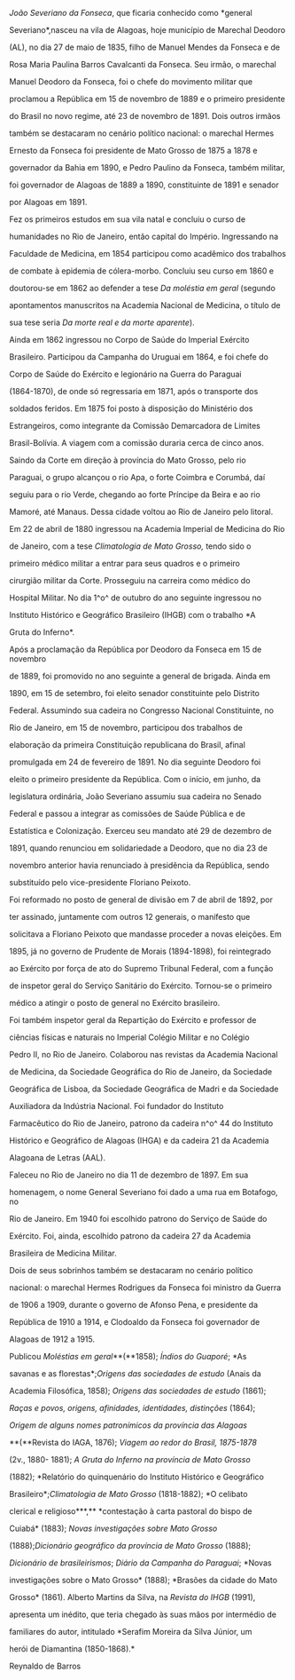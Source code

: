 

*João Severiano da Fonseca*, que ficaria conhecido como *general

Severiano*,nasceu na vila de Alagoas, hoje município de Marechal Deodoro

(AL), no dia 27 de maio de 1835, filho de Manuel Mendes da Fonseca e de

Rosa Maria Paulina Barros Cavalcanti da Fonseca. Seu irmão, o marechal

Manuel Deodoro da Fonseca, foi o chefe do movimento militar que

proclamou a República em 15 de novembro de 1889 e o primeiro presidente

do Brasil no novo regime, até 23 de novembro de 1891. Dois outros irmãos

também se destacaram no cenário político nacional: o marechal Hermes

Ernesto da Fonseca foi presidente de Mato Grosso de 1875 a 1878 e

governador da Bahia em 1890, e Pedro Paulino da Fonseca, também militar,

foi governador de Alagoas de 1889 a 1890, constituinte de 1891 e senador

por Alagoas em 1891.



Fez os primeiros estudos em sua vila natal e concluiu o curso de

humanidades no Rio de Janeiro, então capital do Império. Ingressando na

Faculdade de Medicina, em 1854 participou como acadêmico dos trabalhos

de combate à epidemia de cólera-morbo. Concluiu seu curso em 1860 e

doutorou-se em 1862 ao defender a tese *Da moléstia em geral* (segundo

apontamentos manuscritos na Academia Nacional de Medicina, o título de

sua tese seria *Da morte real e da morte aparente*).



Ainda em 1862 ingressou no Corpo de Saúde do Imperial Exército

Brasileiro. Participou da Campanha do Uruguai em 1864, e foi chefe do

Corpo de Saúde do Exército e legionário na Guerra do Paraguai

(1864-1870), de onde só regressaria em 1871, após o transporte dos

soldados feridos. Em 1875 foi posto à disposição do Ministério dos

Estrangeiros, como integrante da Comissão Demarcadora de Limites

Brasil-Bolívia. A viagem com a comissão duraria cerca de cinco anos.

Saindo da Corte em direção à província do Mato Grosso, pelo rio

Paraguai, o grupo alcançou o rio Apa, o forte Coimbra e Corumbá, daí

seguiu para o rio Verde, chegando ao forte Príncipe da Beira e ao rio

Mamoré, até Manaus. Dessa cidade voltou ao Rio de Janeiro pelo litoral.



Em 22 de abril de 1880 ingressou na Academia Imperial de Medicina do Rio

de Janeiro, com a tese *Climatologia de Mato Grosso,* tendo sido o

primeiro médico militar a entrar para seus quadros e o primeiro

cirurgião militar da Corte. Prosseguiu na carreira como médico do

Hospital Militar. No dia 1^o^ de outubro do ano seguinte ingressou no

Instituto Histórico e Geográfico Brasileiro (IHGB) com o trabalho *A

Gruta do Inferno*.



Após a proclamação da República por Deodoro da Fonseca em 15 de novembro

de 1889, foi promovido no ano seguinte a general de brigada. Ainda em

1890, em 15 de setembro, foi eleito senador constituinte pelo Distrito

Federal. Assumindo sua cadeira no Congresso Nacional Constituinte, no

Rio de Janeiro, em 15 de novembro, participou dos trabalhos de

elaboração da primeira Constituição republicana do Brasil, afinal

promulgada em 24 de fevereiro de 1891. No dia seguinte Deodoro foi

eleito o primeiro presidente da República. Com o início, em junho, da

legislatura ordinária, João Severiano assumiu sua cadeira no Senado

Federal e passou a integrar as comissões de Saúde Pública e de

Estatística e Colonização. Exerceu seu mandato até 29 de dezembro de

1891, quando renunciou em solidariedade a Deodoro, que no dia 23 de

novembro anterior havia renunciado à presidência da República, sendo

substituído pelo vice-presidente Floriano Peixoto.



Foi reformado no posto de general de divisão em 7 de abril de 1892, por

ter assinado, juntamente com outros 12 generais, o manifesto que

solicitava a Floriano Peixoto que mandasse proceder a novas eleições. Em

1895, já no governo de Prudente de Morais (1894-1898), foi reintegrado

ao Exército por força de ato do Supremo Tribunal Federal, com a função

de inspetor geral do Serviço Sanitário do Exército. Tornou-se o primeiro

médico a atingir o posto de general no Exército brasileiro.



Foi também inspetor geral da Repartição do Exército e professor de

ciências físicas e naturais no Imperial Colégio Militar e no Colégio

Pedro II, no Rio de Janeiro. Colaborou nas revistas da Academia Nacional

de Medicina, da Sociedade Geográfica do Rio de Janeiro, da Sociedade

Geográfica de Lisboa, da Sociedade Geográfica de Madri e da Sociedade

Auxiliadora da Indústria Nacional. Foi fundador do Instituto

Farmacêutico do Rio de Janeiro, patrono da cadeira n^o^ 44 do Instituto

Histórico e Geográfico de Alagoas (IHGA) e da cadeira 21 da Academia

Alagoana de Letras (AAL).



Faleceu no Rio de Janeiro no dia 11 de dezembro de 1897. Em sua

homenagem, o nome General Severiano foi dado a uma rua em Botafogo, no

Rio de Janeiro. Em 1940 foi escolhido patrono do Serviço de Saúde do

Exército. Foi, ainda, escolhido patrono da cadeira 27 da Academia

Brasileira de Medicina Militar.



Dois de seus sobrinhos também se destacaram no cenário político

nacional: o marechal Hermes Rodrigues da Fonseca foi ministro da Guerra

de 1906 a 1909, durante o governo de Afonso Pena, e presidente da

República de 1910 a 1914, e Clodoaldo da Fonseca foi governador de

Alagoas de 1912 a 1915.



Publicou *Moléstias em geral***(**1858); *Índios do Guaporé*; *As

savanas e as florestas*;*Origens das sociedades de estudo* (Anais da

Academia Filosófica, 1858); *Origens das sociedades de estudo* (1861);

*Raças e povos, origens, afinidades, identidades, distinções* (1864);

*Origem de alguns nomes patronímicos da província das Alagoas*

**(**Revista do IAGA, 1876); *Viagem ao redor do Brasil, 1875-1878*

(2v., 1880- 1881); *A Gruta do Inferno na província de Mato Grosso*

(1882); *Relatório do quinquenário do Instituto Histórico e Geográfico

Brasileiro*;*Climatologia de Mato Grosso* (1818-1882); *O celibato

clerical e religioso***,** *contestação à carta pastoral do bispo de

Cuiabá* (1883); *Novas investigações sobre Mato Grosso*

(1888);*Dicionário geográfico da província de Mato Grosso* (1888);

*Dicionário de brasileirismos*; *Diário da Campanha do Paraguai*; *Novas

investigações sobre o Mato Grosso* (1888); *Brasões da cidade do Mato

Grosso* (1861). Alberto Martins da Silva, na *Revista do IHGB* (1991),

apresenta um inédito, que teria chegado às suas mãos por intermédio de

familiares do autor, intitulado *Serafim Moreira da Silva Júnior, um

herói de Diamantina (1850-1868).*



Reynaldo de Barros



